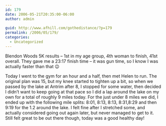 ```yaml
---
id: 179
date: 2006-05-21T20:35:00-06:00
author: admin
  
guid: http://www.afhill.com/gothedistance/?p=179
permalink: /2006/05/179/
categories:
  - Uncategorized
---
```

Blendon Woods 5K results &#8211; 1st in my age group, 4th woman to finish, 41st overall. They gave me a 23:17 finish time &#8211; it was gun time, so I know I was actually faster than that 😉

Today I went to the gym for an hour and a half, then met Helen to run. The original plan was 15, but my knee started to tighten up a bit, so when we passed by the lake at Antrim after 8, I stopped for some water, then decided I didn&#8217;t want to keep going at that pace so I did a lap around the lake on my own for a total of roughly 9 miles today. For the just under 8 miles we did, I ended up with the following mile splits: 8:01, 8:13, 8:13, 8:31,8:29 and then 9:19 for the 1.2 around the lake. I felt fine after I stretched some, and actually considered going out again later, but never managed to get to it. Still felt great to be out there though, today was a good healthy day!
